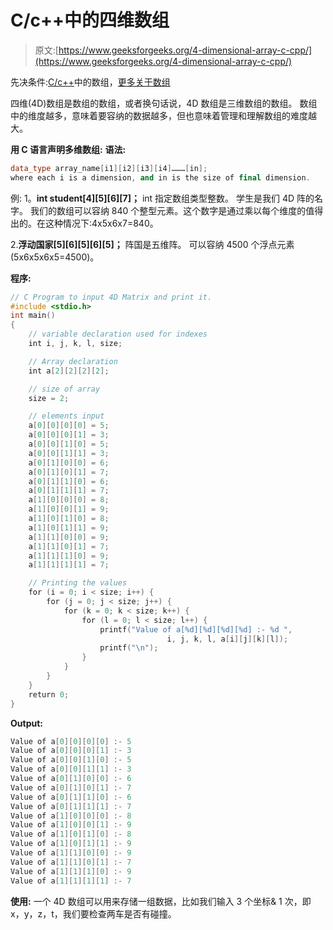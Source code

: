 # C/c++中的四维数组

> 原文:[https://www.geeksforgeeks.org/4-dimensional-array-c-cpp/](https://www.geeksforgeeks.org/4-dimensional-array-c-cpp/)

先决条件:[C/c++](https://www.geeksforgeeks.org/arrays-in-c-language-set-1-introduction/)中的数组，[更多关于数组](https://www.geeksforgeeks.org/arrays-in-c-language-set-2-interesting-array-properties/)

四维(4D)数组是数组的数组，或者换句话说，4D 数组是三维数组的数组。
数组中的维度越多，意味着要容纳的数据越多，但也意味着管理和理解数组的难度越大。

**用 C 语言声明多维数组:**
**语法:**

```cpp
data_type array_name[i1][i2][i3][i4]………[in];
where each i is a dimension, and in is the size of final dimension.
```

例:
1。**int student[4][5][6][7]；**
int 指定数组类型整数。
学生是我们 4D 阵的名字。
我们的数组可以容纳 840 个整型元素。这个数字是通过乘以每个维度的值得出的。在这种情况下:4x5x6x7=840。

2.**浮动国家[5][6][5][6][5]；**
阵国是五维阵。
可以容纳 4500 个浮点元素(5x6x5x6x5=4500)。

**程序:**

```cpp
// C Program to input 4D Matrix and print it.
#include <stdio.h>
int main()
{
    // variable declaration used for indexes
    int i, j, k, l, size;

    // Array declaration
    int a[2][2][2][2];

    // size of array
    size = 2;

    // elements input
    a[0][0][0][0] = 5;
    a[0][0][0][1] = 3;
    a[0][0][1][0] = 5;
    a[0][0][1][1] = 3;
    a[0][1][0][0] = 6;
    a[0][1][0][1] = 7;
    a[0][1][1][0] = 6;
    a[0][1][1][1] = 7;
    a[1][0][0][0] = 8;
    a[1][0][0][1] = 9;
    a[1][0][1][0] = 8;
    a[1][0][1][1] = 9;
    a[1][1][0][0] = 9;
    a[1][1][0][1] = 7;
    a[1][1][1][0] = 9;
    a[1][1][1][1] = 7;

    // Printing the values
    for (i = 0; i < size; i++) {
        for (j = 0; j < size; j++) {
            for (k = 0; k < size; k++) {
                for (l = 0; l < size; l++) {
                    printf("Value of a[%d][%d][%d][%d] :- %d ", 
                                   i, j, k, l, a[i][j][k][l]);
                    printf("\n");
                }
            }
        }
    }
    return 0;
}
```

**Output:**

```cpp
Value of a[0][0][0][0] :- 5 
Value of a[0][0][0][1] :- 3 
Value of a[0][0][1][0] :- 5 
Value of a[0][0][1][1] :- 3 
Value of a[0][1][0][0] :- 6 
Value of a[0][1][0][1] :- 7 
Value of a[0][1][1][0] :- 6 
Value of a[0][1][1][1] :- 7 
Value of a[1][0][0][0] :- 8 
Value of a[1][0][0][1] :- 9 
Value of a[1][0][1][0] :- 8 
Value of a[1][0][1][1] :- 9 
Value of a[1][1][0][0] :- 9 
Value of a[1][1][0][1] :- 7 
Value of a[1][1][1][0] :- 9 
Value of a[1][1][1][1] :- 7

```

**使用:**
一个 4D 数组可以用来存储一组数据，比如我们输入 3 个坐标& 1 次，即 x，y，z，t，我们要检查两车是否有碰撞。